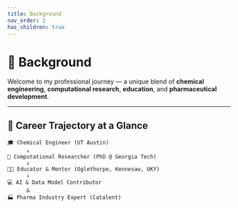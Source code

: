 ```yaml
---
title: Background
nav_order: 2
has_children: true
---
```


# 🌟 Background

Welcome to my professional journey — a unique blend of **chemical engineering**, **computational research**, **education**, and **pharmaceutical development**.

---

## 🧭 Career Trajectory at a Glance

```text
🎓 Chemical Engineer (UT Austin)   
      ↓   
🔬 Computational Researcher (PhD @ Georgia Tech)   
      ↓   
👨‍🏫 Educator & Mentor (Oglethorpe, Kennesaw, UKY)   
      ↓   
💻 AI & Data Model Contributor   
      &   
🏭 Pharma Industry Expert (Catalent)   